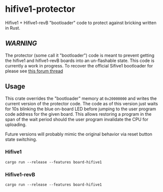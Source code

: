 # hifive1-protector

Hifive1 + Hifive1-revB "bootloader" code to protect against bricking written in Rust.

## *WARNING*

The protector (some call it "bootloader") code is meant to prevent getting the hifive1 and hifive1-revB boards into an un-flashable state. This code is currently a work in progress. To recover the official Sifive1 bootloader for please see [this forum thread](https://forums.sifive.com/t/bootloader-restore/2429/18)

## Usage

This crate overrides the "bootloader" memory at `0x20000000` and writes the current version of the protector code. The code as of this version just waits for 10s blinking the blue on-board LED before jumping to the user program code address for the given board. This allows restoring a program in the span of the wait period should the user program invalidate the CPU for uploading.

Future versions will probably mimic the original behavior via reset button state switching.

### Hifive1

`cargo run --release --features board-hifive1`

### Hifive1-revB

`cargo run --release --features board-hifive1`

